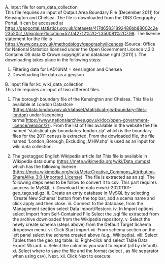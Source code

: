 A. Input file for osm_data_collection  
This file requires an input of Output Area Boundary File (December 2011) for Kensington and Chelsea. The file is downloaded from the ONS Geography Portal. It can be accessed at https://geoportal.statistics.gov.uk/datasets/417d65831892486bb88002c2e23520c1_0/explore?location=52.042712%2C-1.350081%2C7.98. The lisence statement for the file is https://www.ons.gov.uk/methodology/geography/licences (Source: Office for National Statistics licensed under the Open Government Licence v.3.0 Contains OS data © Crown copyright and database right [2011] ).
The downloading takes place in the following steps:
1. Filtering data for LAD16NM = Kensington and Chelsea
2. Downloading the data as a geojson

B. Input file for kc_wiki_data_collection  
This file requires an input of two different files.
1. The borough boundary file of the Kensington and Chelsea. This file is available at  London Datastore (https://data.london.gov.uk/dataset/statistical-gis-boundary-files-london) under liscencing terms(https://www.nationalarchives.gov.uk/doc/open-government-licence/version/2/). From the list of files available in the website the file named  'statistical-gis-boundaries-london.zip' which is the boundary files for the 2011 census is extracted.
From the dowloaded file, the file named 'London_Borough_Excluding_MHW.shp' is used as an input for wiki data collection.

3. The geotagged English Wikipedia article list
This file is available in  Wikipedia data dump (https://meta.wikimedia.org/wiki/Data_dumps) which has the following license (https://meta.wikimedia.org/wiki/Meta:Creative_Commons_Attribution-ShareAlike_3.0_Unported_License). The file is extracted as an sql. The following steps need to be follow to convert it to csv. This part requires aaccess to MySQL.
i. Download the data  enwiki-20201101-geo_tags.sql.gz.
ii. Create an emty database in MySQL by selecting 'Create New Schema' button from the top bar, add a scema name and click apply and then close.  iii. Connect to the database, from the Management section select Data Import/Restore.  iv. In Import options select Import from Self-Contained File Select the .sql file extracted from the archive downloaded from
the Wikipedia repository.  v. Select the newly create schema (steps above) from the Default Target Schema dropdown menu.  vi. Click Start import  vii. From schema section on the left panel select the schema  created above (e.g., Wikipedia).  viii. Select Tables then the geo_tag table.  ix. Right-click and select Table Data Export Wizard.  x. Select the columns you want to exprot (all by default).  xi. Select where to save the file and the format (select , as file separator when using csv). Next.
xii. Click Next to execute

